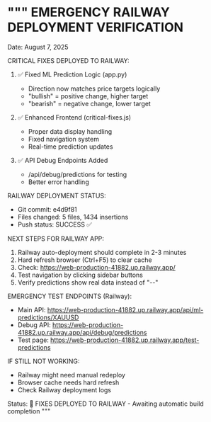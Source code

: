 """
EMERGENCY RAILWAY DEPLOYMENT VERIFICATION
=========================================
Date: August 7, 2025

CRITICAL FIXES DEPLOYED TO RAILWAY:

1. ✅ Fixed ML Prediction Logic (app.py)
   - Direction now matches price targets logically
   - "bullish" = positive change, higher target
   - "bearish" = negative change, lower target

2. ✅ Enhanced Frontend (critical-fixes.js)
   - Proper data display handling
   - Fixed navigation system
   - Real-time prediction updates

3. ✅ API Debug Endpoints Added
   - /api/debug/predictions for testing
   - Better error handling

RAILWAY DEPLOYMENT STATUS:
- Git commit: e4d9f81
- Files changed: 5 files, 1434 insertions
- Push status: SUCCESS ✅

NEXT STEPS FOR RAILWAY APP:
1. Railway auto-deployment should complete in 2-3 minutes
2. Hard refresh browser (Ctrl+F5) to clear cache
3. Check: https://web-production-41882.up.railway.app/
4. Test navigation by clicking sidebar buttons
5. Verify predictions show real data instead of "--"

EMERGENCY TEST ENDPOINTS (Railway):
- Main API: https://web-production-41882.up.railway.app/api/ml-predictions/XAUUSD
- Debug API: https://web-production-41882.up.railway.app/api/debug/predictions
- Test page: https://web-production-41882.up.railway.app/test-predictions

IF STILL NOT WORKING:
- Railway might need manual redeploy
- Browser cache needs hard refresh
- Check Railway deployment logs

Status: 🚀 FIXES DEPLOYED TO RAILWAY - Awaiting automatic build completion
"""
